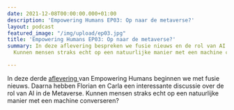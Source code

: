 ```yaml
---
date: 2021-12-08T00:00:00.000+01:00
description: 'Empowering Humans EP03: Op naar de metaverse?'
layout: podcast
featured_image: "/img/upload/ep03.jpg"
title: 'Empowering Humans EP03: Op naar de metaverse?'
summary: In deze aflevering bespreken we fusie nieuws en de rol van AI in de Metaverse.
  Kunnen mensen straks echt op een natuurlijke manier met een machine converseren?

---
```

In deze derde [aflevering ](https://beyondvoice.fm/podcast/ep03-op-naar-de-metaverse/)van Empowering Humans beginnen we met fusie nieuws. Daarna hebben Florian en Carla een interessante discussie over de rol van AI in de Metaverse. Kunnen mensen straks echt op een natuurlijke manier met een machine converseren?